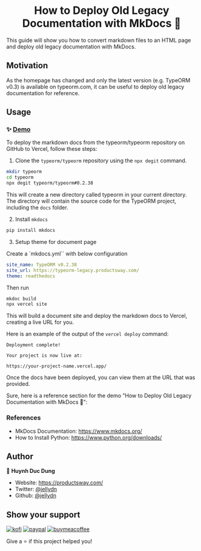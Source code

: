 <h1 align="center">How to Deploy Old Legacy Documentation with MkDocs 👋</h1>
<p>This guide will show you how to convert markdown files to an HTML page and deploy old legacy documentation with MkDocs.</p>

## Motivation

As the homepage has changed and only the latest version (e.g. TypeORM v0.3) is available on typeorm.com, it can be useful to deploy old legacy documentation for reference.

## Usage

### ✨ [Demo](https://typeorm-02-38.onrender.com/)

To deploy the markdown docs from the typeorm/typeorm repository on GitHub to Vercel, follow these steps:

1. Clone the `typeorm/typeorm` repository using the `npx degit` command.

```sh
mkdir typeorm
cd typeorm
npx degit typeorm/typeorm#0.2.38
```

This will create a new directory called typeorm in your current directory. The directory will contain the source code for the TypeORM project, including the `docs` folder.

2. Install `mkdocs`

```sh
pip install mkdocs
```

3. Setup theme for document page

Create a `mkdocs.yml`` with below configuration

```yml
site_name: TypeORM v0.2.38
site_url: https://typeorm-legacy.productsway.com/
theme: readthedocs
```

Then run

```sh
mkdoc build
npx vercel site
```

This will build a document site and deploy the markdown docs to Vercel, creating a live URL for you.

Here is an example of the output of the `vercel deploy` command:

```
Deployment complete!

Your project is now live at:

https://your-project-name.vercel.app/
```

Once the docs have been deployed, you can view them at the URL that was provided.

Sure, here is a reference section for the demo "How to Deploy Old Legacy Documentation with MkDocs 👋":

### References

- MkDocs Documentation: https://www.mkdocs.org/
- How to Install Python: https://www.python.org/downloads/

## Author

👤 **Huynh Duc Dung**

- Website: https://productsway.com/
- Twitter: [@jellydn](https://twitter.com/jellydn)
- Github: [@jellydn](https://github.com/jellydn)

## Show your support

[![kofi](https://img.shields.io/badge/Ko--fi-F16061?style=for-the-badge&logo=ko-fi&logoColor=white)](https://ko-fi.com/dunghd)
[![paypal](https://img.shields.io/badge/PayPal-00457C?style=for-the-badge&logo=paypal&logoColor=white)](https://paypal.me/dunghd)
[![buymeacoffee](https://img.shields.io/badge/Buy_Me_A_Coffee-FFDD00?style=for-the-badge&logo=buy-me-a-coffee&logoColor=black)](https://www.buymeacoffee.com/dunghd)

Give a ⭐️ if this project helped you!
